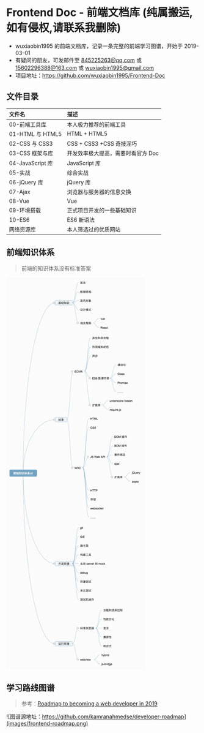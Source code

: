 
# Frontend Doc - 前端文档库  (纯属搬运,如有侵权,请联系我删除)

- wuxiaobin1995 的前端文档库，记录一条完整的前端学习图谱，开始于 2019-03-01
- 有疑问的朋友，可发邮件至 845225263@qq.com 或 15602296388@163.com 或 wuxiaobin1995@gmail.com
- 项目地址：https://github.com/wuxiaobin1995/Frontend-Doc

## 文件目录

| 文件名           | 描述                               |
| :--------------- | :--------------------------------- |
| 00-前端工具库    | 本人极力推荐的前端工具             |
| 01-HTML 与 HTML5 | HTML + HTML5                       |
| 02-CSS 与 CSS3   | CSS + CSS3 +CSS 奇技淫巧           |
| 03-CSS 框架与库  | 开发效率极大提高，需要时看官方 Doc |
| 04-JavaScript 库 | JavaScript 库                      |
| 05-实战          | 综合实战                           |
| 06-jQuery 库     | jQuery 库                          |
| 07-Ajax          | 浏览器与服务器的信息交换           |
| 08-Vue           | Vue                                |
| 09-环境搭载      | 正式项目开发的一些基础知识         |
| 10-ES6           | ES6 新语法                         |
| 网络资源库       | 本人筛选过的优质网站               |

## 前端知识体系

> 前端的知识体系没有标准答案

![前端知识体系](images/前端知识体系.png)

## 学习路线图谱

> 参考：[Roadmap to becoming a web developer in 2019](https://github.com/kamranahmedse/developer-roadmap)

![图谱源地址：https://github.com/kamranahmedse/developer-roadmap](images/frontend-roadmap.png)
